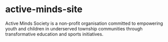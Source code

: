 # active-minds-site
Active Minds Society is a non-profit organisation committed to empowering  youth and children in underserved township communities through  transformative education and sports initiatives. 

